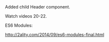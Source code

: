 Added child Header component.

Watch videos 20-22.

ES6 Modules:

http://2ality.com/2014/09/es6-modules-final.html